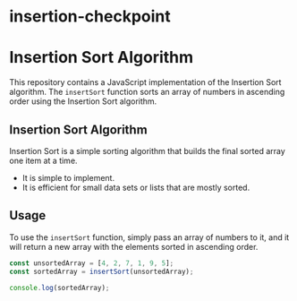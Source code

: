 # insertion-checkpoint


# Insertion Sort Algorithm

This repository contains a JavaScript implementation of the Insertion Sort algorithm. The `insertSort` function sorts an array of numbers in ascending order using the Insertion Sort algorithm.

## Insertion Sort Algorithm

Insertion Sort is a simple sorting algorithm that builds the final sorted array one item at a time.

- It is simple to implement.
- It is efficient for small data sets or lists that are mostly sorted.

## Usage

To use the `insertSort` function, simply pass an array of numbers to it, and it will return a new array with the elements sorted in ascending order.

```javascript
const unsortedArray = [4, 2, 7, 1, 9, 5];
const sortedArray = insertSort(unsortedArray);

console.log(sortedArray);
